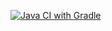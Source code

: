 [![Java CI with Gradle](https://github.com/Stanislav-Yo/BDD/actions/workflows/gradle.yml/badge.svg)](https://github.com/Stanislav-Yo/BDD/actions/workflows/gradle.yml)